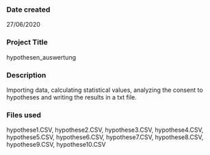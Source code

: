 ### Date created
27/06/2020

### Project Title
hypothesen_auswertung

### Description
Importing data, calculating statistical values, analyzing the consent to hypotheses and writing the results in a txt file.

### Files used
hypothese1.CSV, hypothese2.CSV, hypothese3.CSV, hypothese4.CSV, hypothese5.CSV, hypothese6.CSV, hypothese7.CSV, hypothese8.CSV, hypothese9.CSV, hypothese10.CSV
